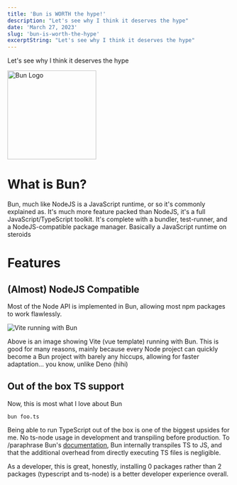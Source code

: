 ```yaml
---
title: 'Bun is WORTH the hype!'
description: "Let's see why I think it deserves the hype"
date: 'March 27, 2023'
slug: 'bun-is-worth-the-hype'
excerptString: "Let's see why I think it deserves the hype"
---
```


Let's see why I think it deserves the hype
<!--more-->
<img src="/images/blog/dc4b461906b54a5c433a1ba16c78657537a9a272.png" alt="Bun Logo" width="200"/>

# What is Bun?
Bun, much like NodeJS is a JavaScript runtime, or so it's commonly explained as. It's much more feature packed than NodeJS, it's a full JavaScript/TypeScript toolkit. It's complete with a bundler, test-runner, and a NodeJS-compatible package manager. Basically a JavaScript runtime on steroids

# Features

## (Almost) NodeJS Compatible
Most of the Node API is implemented in Bun, allowing most npm packages to work flawlessly.

![Vite running with Bun](/images/blog/60112455a78b764e99599a33199c183f02fe7321.png)

Above is an image showing Vite (vue template) running with Bun. This is good for many reasons, mainly because every Node project can quickly become a Bun project with barely any hiccups, allowing for faster adaptation... you know, unlike Deno (hihi)

## Out of the box TS support
Now, this is most what I love about Bun
```shell
bun foo.ts
```
Being able to run TypeScript out of the box is one of the biggest upsides for me. No ts-node usage in development and transpiling before production. To /paraphrase Bun's [documentation](https://bun.sh/docs/runtime/typescript#running-ts-files), Bun internally transpiles TS to JS, and that the additional overhead from directly executing TS files is negligible.

As a developer, this is great, honestly, installing 0 packages rather than 2 packages (typescript and ts-node) is a better developer experience overall.